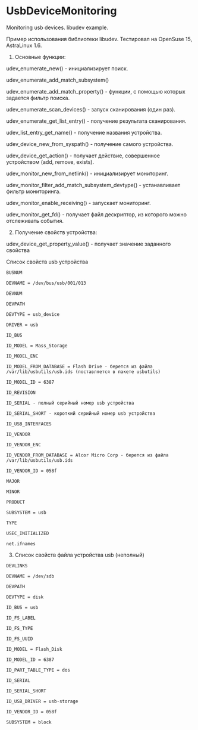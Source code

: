 # UsbDeviceMonitoring
Monitoring usb devices. libudev example.

Пример использования библиотеки libudev. Тестировал на OpenSuse 15, AstraLinux 1.6.

1. Основные функции:

  udev_enumerate_new() - инициализирует поиск.
  
  udev_enumerate_add_match_subsystem()
  
  udev_enumerate_add_match_property() - функции, с помощью которых задается фильтр поиска.
  
  udev_enumerate_scan_devices() - запуск сканирования (один раз).
  
  udev_enumerate_get_list_entry() - получение результата сканирования.
  
  udev_list_entry_get_name() - получение названия устройства.
  
  udev_device_new_from_syspath() - получение самого устройства.
  
  udev_device_get_action() - получает действие, совершенное устройством (add, remove, exists).
  
  udev_monitor_new_from_netlink() - инициализирует мониторинг.
  
  udev_monitor_filter_add_match_subsystem_devtype() - устанавливает фильтр мониторинга.
  
  udev_monitor_enable_receiving() - запускает мониторинг.
  
  udev_monitor_get_fd() - получает файл дескриптор, из которого можно отслеживать события.
  
2. Получение свойств устройства:

  udev_device_get_property_value() - получает значение заданного свойства
  
  Список свойств usb устройства
  
    BUSNUM
    
    DEVNAME = /dev/bus/usb/001/013
    
    DEVNUM
    
    DEVPATH
    
    DEVTYPE = usb_device
    
    DRIVER = usb
    
    ID_BUS
    
    ID_MODEL = Mass_Storage
    
    ID_MODEL_ENC
    
    ID_MODEL_FROM_DATABASE = Flash Drive - берется из файла /var/lib/usbutils/usb.ids (поставляется в пакете usbutils)
    
    ID_MODEL_ID = 6387
    
    ID_REVISION
    
    ID_SERIAL - полный серийный номер usb устройства
    
    ID_SERIAL_SHORT - короткий серийный номер usb устройства
    
    ID_USB_INTERFACES
    
    ID_VENDOR
    
    ID_VENDOR_ENC
    
    ID_VENDOR_FROM_DATABASE = Alcor Micro Corp - берется из файла /var/lib/usbutils/usb.ids
    
    ID_VENDOR_ID = 058f
    
    MAJOR
    
    MINOR
    
    PRODUCT
    
    SUBSYSTEM = usb
    
    TYPE
    
    USEC_INITIALIZED
    
    net.ifnames
    
  3. Список свойств файла устройства usb (неполный)
  
    DEVLINKS
    
    DEVNAME = /dev/sdb
    
    DEVPATH
    
    DEVTYPE = disk
    
    ID_BUS = usb
    
    ID_FS_LABEL
    
    ID_FS_TYPE
    
    ID_FS_UUID
    
    ID_MODEL = Flash_Disk
    
    ID_MODEL_ID = 6387
    
    ID_PART_TABLE_TYPE = dos
    
    ID_SERIAL
    
    ID_SERIAL_SHORT
    
    ID_USB_DRIVER = usb-storage
    
    ID_VENDOR_ID = 058f
    
    SUBSYSTEM = block
